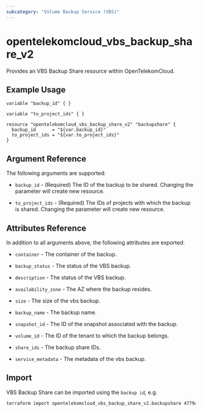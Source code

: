 ```yaml
---
subcategory: "Volume Backup Service (VBS)"
---
```


# opentelekomcloud_vbs_backup_share_v2

Provides an VBS Backup Share resource within OpenTelekomCloud.
 
## Example Usage

```hcl
variable "backup_id" { }

variable "to_project_ids" { }
 
resource "opentelekomcloud_vbs_backup_share_v2" "backupshare" {
  backup_id      = "${var.backup_id}"
  to_project_ids = "${var.to_project_ids}"
}
```

## Argument Reference

The following arguments are supported:

* `backup_id` - (Required) The ID of the backup to be shared. Changing the parameter will create new resource.

* `to_project_ids` - (Required) The IDs of projects with which the backup is shared. Changing the parameter will create new resource.

## Attributes Reference

In addition to all arguments above, the following attributes are exported:

* `container` - The container of the backup.

* `backup_status` - The status of the VBS backup.

* `description` - The status of the VBS backup.

* `availability_zone` - The AZ where the backup resides.

* `size` - The size of the vbs backup.

* `backup_name` - The backup name.

* `snapshot_id` - The ID of the snapshot associated with the backup.

* `volume_id` - The ID of the tenant to which the backup belongs.

* `share_ids` - The backup share IDs.

* `service_metadata` - The metadata of the vbs backup.

## Import

VBS Backup Share can be imported using the `backup id`, e.g.

```sh
terraform import opentelekomcloud_vbs_backup_share_v2.backupshare 4779ab1c-7c1a-44b1-a02e-93dfc361b32d
```